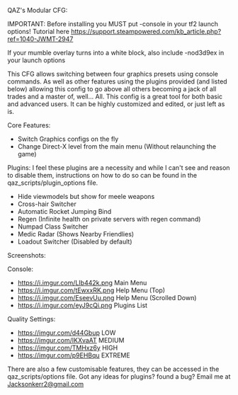 QAZ's Modular CFG:


IMPORTANT: Before installing you MUST put -console in your tf2 launch options!
Tutorial here https://support.steampowered.com/kb_article.php?ref=1040-JWMT-2947

If your mumble overlay turns into a white block, also include -nod3d9ex in your launch options


This CFG allows switching between four graphics presets using console commands. As well as other features using the plugins provided 
(and listed below) allowing this config to go above all others becoming a jack of all trades and a master of, well... All. 
This config is a great tool for both basic and advanced users. It can be highly customized and edited, or just left as is.

Core Features:
* Switch Graphics configs on the fly
* Change Direct-X level from the main menu (Without relaunching the game)

Plugins:
I feel these plugins are a necessity and while I can't see and reason to disable them, instructions on how to do so can be found 
in the qaz_scripts/plugin_options file.
* Hide viewmodels but show for meele weapons
* Cross-hair Switcher
* Automatic Rocket Jumping Bind
* Regen (Infinite&nbsp;health on private servers with regen command)
* Numpad Class Switcher
* Medic Radar (Shows Nearby Friendlies)
* Loadout Switcher (Disabled by default)



Screenshots:

Console:
* https://i.imgur.com/LIb442k.png Main Menu
* https://i.imgur.com/tEwxxRK.png Help Menu (Top)
* https://i.imgur.com/EseevUu.png Help Menu (Scrolled Down)
* https://i.imgur.com/eyJ9cQi.png Plugins List

Quality Settings:
* https://imgur.com/d44Gbup LOW
* https://imgur.com/IKXvaAT MEDIUM
* https://imgur.com/TMHxz6y HIGH
* https://imgur.com/p9EHBqu EXTREME



There are also a few customisable features, they can be accessed in the qaz_scripts/options file.
Got any ideas for plugins? found a bug?
Email me at Jacksonkerr2@gmail.com
